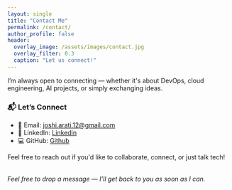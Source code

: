 ```yaml
---
layout: single
title: "Contact Me"
permalink: /contact/
author_profile: false
header:
  overlay_image: /assets/images/contact.jpg
  overlay_filter: 0.3
  caption: "Let us connect!"
---
```


I’m always open to connecting — whether it's about DevOps, cloud engineering, AI projects, or simply exchanging ideas.

### 📬 Let’s Connect

* 📧 Email: [joshi.arati.12@gmail.com](mailto:joshi.arati.12@gmail.com)
* 💼 LinkedIn: [Linkedin](https://www.linkedin.com/in/aarti-joshi-link/)
* 💻 GitHub: [Github](https://github.com/joshi-aarti/aarti)

Feel free to reach out if you'd like to collaborate, connect, or just talk tech!

<div style="margin-top:2rem; font-style: italic;">
Feel free to drop a message — I’ll get back to you as soon as I can.
</div>

